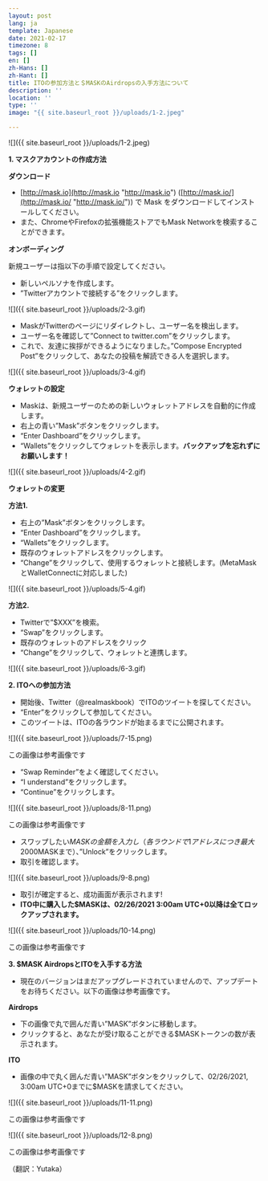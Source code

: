 ```yaml
---
layout: post
lang: ja
template: Japanese
date: 2021-02-17
timezone: 8
tags: []
en: []
zh-Hans: []
zh-Hant: []
title: ITOの参加方法と＄MASKのAirdropsの入手方法について
description: ''
location: ''
type: ''
image: "{{ site.baseurl_root }}/uploads/1-2.jpeg"

---
```

![]({{ site.baseurl_root }}/uploads/1-2.jpeg)

**1. マスクアカウントの作成方法**

**ダウンロード**

* [http://mask.io](http://mask.io "http://mask.io") ([http://mask.io/](http://mask.io/ "http://mask.io/")) で Mask をダウンロードしてインストールしてください。
* また、ChromeやFirefoxの拡張機能ストアでもMask Networkを検索することができます。

**オンボーディング**

新規ユーザーは指以下の手順で設定してください。

* 新しいペルソナを作成します。
* ”Twitterアカウントで接続する”をクリックします。

![]({{ site.baseurl_root }}/uploads/2-3.gif)

* MaskがTwitterのページにリダイレクトし、ユーザー名を検出します。
* ユーザー名を確認して”Connect to twitter.com”をクリックします。
* これで、友達に挨拶ができるようになりました。”Compose Encrypted Post”をクリックして、あなたの投稿を解読できる人を選択します。

![]({{ site.baseurl_root }}/uploads/3-4.gif)

**ウォレットの設定**

* Maskは、新規ユーザーのための新しいウォレットアドレスを自動的に作成します。
* 右上の青い”Mask”ボタンをクリックします。
* “Enter Dashboard”をクリックします。
* “Wallets”をクリックしてウォレットを表示します。**バックアップを忘れずにお願いします！**

![]({{ site.baseurl_root }}/uploads/4-2.gif)

**ウォレットの変更**

**方法1.**

* 右上の”Mask”ボタンをクリックします。
* “Enter Dashboard”をクリックします。
* “Wallets”をクリックします。
* 既存のウォレットアドレスをクリックします。
* “Change”をクリックして、使用するウォレットと接続します。(MetaMaskとWalletConnectに対応しました)

![]({{ site.baseurl_root }}/uploads/5-4.gif)

**方法2.**

* Twitterで”$XXX”を検索。
* “Swap”をクリックします。
* 既存のウォレットのアドレスをクリック
* “Change”をクリックして、ウォレットと連携します。

![]({{ site.baseurl_root }}/uploads/6-3.gif)

**2. ITOへの参加方法**

* 開始後、Twitter（@realmaskbook）でITOのツイートを探してください。
* “Enter”をクリックして参加してください。
* このツイートは、ITOの各ラウンドが始まるまでに公開されます。

![]({{ site.baseurl_root }}/uploads/7-15.png)

この画像は参考画像です

* “Swap Reminder”をよく確認してください。
* “I understand”をクリックします。
* “Continue”をクリックします。

![]({{ site.baseurl_root }}/uploads/8-11.png)

この画像は参考画像です

* スワップしたい$MASKの金額を入力し（各ラウンドで1アドレスにつき最大2000$MASKまで）、”Unlock”をクリックします。
* 取引を確認します。

![]({{ site.baseurl_root }}/uploads/9-8.png)

* 取引が確定すると、成功画面が表示されます!
* **ITO中に購入した$MASKは、02/26/2021 3:00am UTC+0以降は全てロックアップされます。**

![]({{ site.baseurl_root }}/uploads/10-14.png)

この画像は参考画像です

**3. $MASK AirdropsとITOを入手する方法**

* 現在のバージョンはまだアップグレードされていませんので、アップデートをお待ちください。以下の画像は参考画像です。

**Airdrops**

* 下の画像で丸で囲んだ青い”MASK”ボタンに移動します。
* クリックすると、あなたが受け取ることができる$MASKトークンの数が表示されます。

**ITO**

* 画像の中で丸く囲んだ青い”MASK”ボタンをクリックして、02/26/2021, 3:00am UTC+0までに$MASKを請求してください。

![]({{ site.baseurl_root }}/uploads/11-11.png)

この画像は参考画像です

![]({{ site.baseurl_root }}/uploads/12-8.png)

この画像は参考画像です

（翻訳：Yutaka）